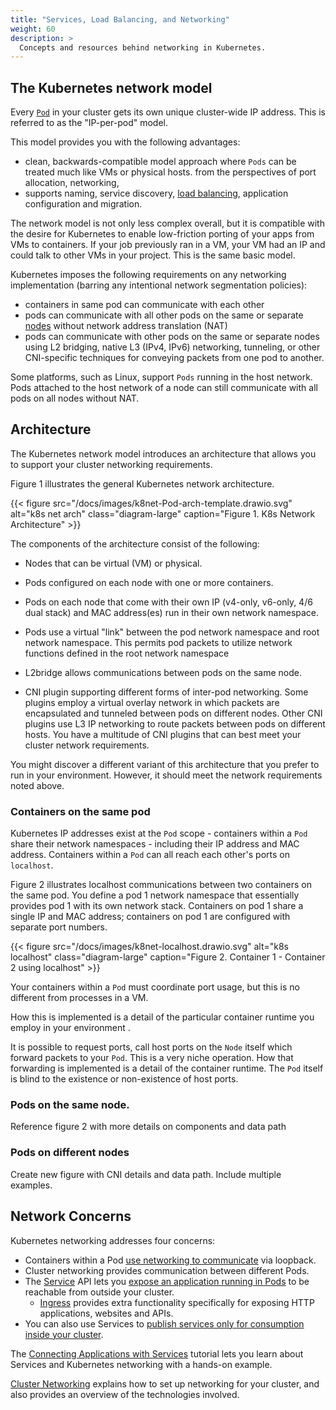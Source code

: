 ```yaml
---
title: "Services, Load Balancing, and Networking"
weight: 60
description: >
  Concepts and resources behind networking in Kubernetes.
---
```


[//]: # (Change section to Kubernetes network model and update docs references )
## The Kubernetes network model

Every [`Pod`](/docs/concepts/workloads/pods/) in your cluster gets its own unique cluster-wide IP address. This is referred to as the "IP-per-pod" model.

[//]: # (Understand the ports related to TCP/UDP. Don't think host ports is useful for the reader as this point.) 
[//]: # (This means you do not need to explicitly create links between `Pods` and you
almost never need to deal with mapping container ports to host ports.)  

This model provides you with the following advantages:

* clean, backwards-compatible model approach where `Pods` can be treated 
much like VMs or physical hosts. from the perspectives of port allocation, networking,
* supports naming, service discovery, [load balancing](/docs/concepts/services-networking/ingress/#load-balancing), 
application configuration and migration.
  
The network model is not only less complex overall, but it is compatible
with the desire for Kubernetes to enable low-friction porting of your apps from VMs
to containers. If your job previously ran in a VM, your VM had an IP and could
talk to other VMs in your project.  This is the same basic model.

Kubernetes imposes the following requirements on any networking
implementation (barring any intentional network segmentation policies):

* containers in same pod can communicate with each other
* pods can communicate with all other pods on the same or separate [nodes](/docs/concepts/architecture/nodes/)
without network address translation (NAT)
* pods can communicate with other pods on the same or separate nodes using L2 bridging, native L3 (IPv4, IPv6) networking, tunneling, or other CNI-specific techniques for conveying packets from one pod to another.  

Some platforms, such as Linux, support `Pods` running in the host network. Pods attached to the host network of a node can still communicate 
with all pods on all nodes without NAT.

## Architecture

The Kubernetes network model introduces an architecture that allows you to support your cluster networking requirements.

Figure 1 illustrates the general Kubernetes network architecture.

{{< figure src="/docs/images/k8net-Pod-arch-template.drawio.svg" alt="k8s net arch" class="diagram-large" caption="Figure 1. K8s Network Architecture" >}}

The components of the architecture consist of the following:

* Nodes that can be virtual (VM) or physical.
  
* Pods configured on each node with one or more containers.
  
* Pods on each node that come with their own IP (v4-only, v6-only, 4/6 dual stack) and MAC address(es) run in their own network namespace.
  
* Pods use a virtual "link" between the pod network namespace and root network namespace. This permits pod packets to utilize network functions defined in the root network namespace 
  
* L2bridge allows communications between pods on the same node. 
  
* CNI plugin supporting different forms of inter-pod networking. Some plugins employ a virtual overlay network in which packets are encapsulated and tunneled between pods on different nodes. Other CNI plugins use L3 IP networking to route packets between pods on different hosts. You have a multitude of CNI plugins that can best meet your cluster network requirements.

You might discover a different variant of this architecture that you prefer to run in your environment. However, it should meet the network requirements noted above. 

### Containers on the same pod

Kubernetes IP addresses exist at the `Pod` scope - containers within a `Pod`
share their network namespaces - including their IP address and MAC address.
Containers within a `Pod` can all reach each other's ports on
`localhost`. 

Figure 2 illustrates localhost communications between two containers on the same pod. You define a pod 1 network namespace that essentially provides pod 1 with its own network stack. Containers on pod 1 share a single IP and MAC address; containers on pod 1 are configured with separate port numbers.

{{< figure src="/docs/images/k8net-localhost.drawio.svg" alt="k8s localhost" class="diagram-large" caption="Figure 2. Container 1 - Container 2 using localhost" >}}

Your containers within a `Pod` must coordinate port
usage, but this is no different from processes in a VM.  

How this is implemented is a detail of the particular container runtime you employ in your environment .

It is possible to request ports, call host ports on the `Node` itself which forward packets to your `Pod`. This is a very niche operation. How that forwarding is
implemented is a detail of the container runtime. The `Pod` itself is
blind to the existence or non-existence of host ports.

### Pods on the same node.

Reference figure 2 with more details on components and data path

### Pods on different nodes

Create new figure with CNI details and data path. Include multiple examples.

## Network Concerns

Kubernetes networking addresses four concerns:
- Containers within a Pod [use networking to communicate](/docs/concepts/services-networking/dns-pod-service/) via loopback.
- Cluster networking provides communication between different Pods.
- The [Service](/docs/concepts/services-networking/service/) API lets you
  [expose an application running in Pods](/docs/tutorials/services/connect-applications-service/)
  to be reachable from outside your cluster.
  - [Ingress](/docs/concepts/services-networking/ingress/) provides extra functionality
    specifically for exposing HTTP applications, websites and APIs.
- You can also use Services to
  [publish services only for consumption inside your cluster](/docs/concepts/services-networking/service-traffic-policy/).

The [Connecting Applications with Services](/docs/tutorials/services/connect-applications-service/) tutorial lets you learn about Services and Kubernetes networking with a hands-on example.

[Cluster Networking](/docs/concepts/cluster-administration/networking/) explains how to set
up networking for your cluster, and also provides an overview of the technologies involved.
